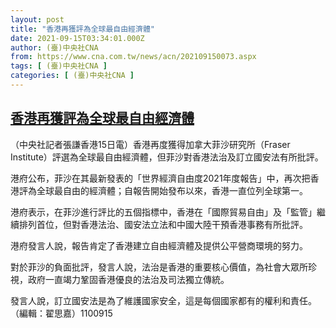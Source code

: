 ```yaml
---
layout: post
title: "香港再獲評為全球最自由經濟體"
date: 2021-09-15T03:34:01.000Z
author: (臺)中央社CNA
from: https://www.cna.com.tw/news/acn/202109150073.aspx
tags: [ (臺)中央社CNA ]
categories: [ (臺)中央社CNA ]
---
```

<!--1631676841000-->
[香港再獲評為全球最自由經濟體](https://www.cna.com.tw/news/acn/202109150073.aspx)
------

<div>
<div></div><div class="paragraph"><p>（中央社記者張謙香港15日電）香港再度獲得加拿大菲沙研究所（Fraser Institute）評選為全球最自由經濟體，但菲沙對香港法治及訂立國安法有所批評。</p><p>港府公布，菲沙在其最新發表的「世界經濟自由度2021年度報告」中，再次把香港評為全球最自由的經濟體；自報告開始發布以來，香港一直位列全球第一。</p><p>港府表示，在菲沙進行評比的五個指標中，香港在「國際貿易自由」及「監管」繼續排列首位，但對香港法治、國安法立法和中國大陸干預香港事務有所批評。</p><p>港府發言人說，報告肯定了香港建立自由經濟體及提供公平營商環境的努力。</p><p>對於菲沙的負面批評，發言人說，法治是香港的重要核心價值，為社會大眾所珍視，政府一直竭力鞏固香港優良的法治及司法獨立傳統。</p><p>發言人說，訂立國安法是為了維護國家安全，這是每個國家都有的權利和責任。（編輯：翟思嘉）1100915</p></div>
</div>
